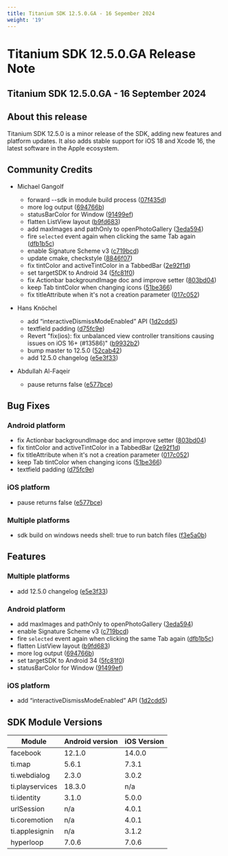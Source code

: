 ```yaml
---
title: Titanium SDK 12.5.0.GA - 16 Sepember 2024
weight: '19'
---
```


# Titanium SDK 12.5.0.GA Release Note

## Titanium SDK 12.5.0.GA - 16 September 2024

## About this release

Titanium SDK 12.5.0 is a minor release of the SDK, adding new features and platform updates. It also adds stable support for
iOS 18 and Xcode 16, the latest software in the Apple ecosystem.

## Community Credits

* Michael Gangolf
  * forward --sdk in module build process ([07f435d](https://github.com/tidev/titanium_mobile/commit/07f435d836f644ec469f9f7485682b74d25e0699))
  * more log output ([694766b](https://github.com/tidev/titanium_mobile/commit/694766b63323e3fee70e64abee07841b267fdce7))
  * statusBarColor for Window ([91499ef](https://github.com/tidev/titanium_mobile/commit/91499efadc6cc1c9a8fd2c82cdddf4ddd340f213))
  * flatten ListView layout ([b9fd683](https://github.com/tidev/titanium_mobile/commit/b9fd68326f1dca7f7dc4eeb20e9fffa881dbce6d))
  * add maxImages and pathOnly to openPhotoGallery ([3eda594](https://github.com/tidev/titanium_mobile/commit/3eda594e2721651a412a9557f6a05830c19efb29))
  * fire `selected` event again when clicking the same Tab again ([dfb1b5c](https://github.com/tidev/titanium_mobile/commit/dfb1b5c312cbfac159fbae4d7277330dad71d6e0))
  * enable Signature Scheme v3 ([c719bcd](https://github.com/tidev/titanium_mobile/commit/c719bcd5cd061cccaefe888b8edaf7f25143f412))
  * update cmake, checkstyle ([8846f07](https://github.com/tidev/titanium_mobile/commit/8846f07955e0157ff134c122bd544f66c2fdb501))
  * fix tintColor and activeTintColor in a TabbedBar ([2e92f1d](https://github.com/tidev/titanium_mobile/commit/2e92f1ddd00b9610ff9a6fc14775545b7cdf089e))
  * set targetSDK to Android 34 ([5fc81f0](https://github.com/tidev/titanium_mobile/commit/5fc81f08bdb3f9ba64d9cb4972848c8523f2d190))
  * fix Actionbar backgroundImage doc and improve setter ([803bd04](https://github.com/tidev/titanium_mobile/commit/803bd04350df89f2197842d110ad3c0384a97c7f))
  * keep Tab tintColor when changing icons ([51be366](https://github.com/tidev/titanium_mobile/commit/51be36662445ad4755438a7f1b511a837196df69))
  * fix titleAttribute when it's not a creation parameter ([017c052](https://github.com/tidev/titanium_mobile/commit/017c0524dc1a76527a8ba342964ea881633492d5))

* Hans Knöchel
  * add “interactiveDismissModeEnabled” API ([1d2cdd5](https://github.com/tidev/titanium_mobile/commit/1d2cdd5ff802fcc628ab67cd1a882117b1e74c00))
  * textfield padding ([d75fc9e](https://github.com/tidev/titanium_mobile/commit/d75fc9efb225aa798101388d6ba50d9751a2847a))
  * Revert "fix(ios): fix unbalanced view controller transitions causing issues on iOS 16+ (#13586)" ([b9932b2](https://github.com/tidev/titanium_mobile/commit/b9932b2f3929a19523a29a453710afecb84ea7f7))
  * bump master to 12.5.0 ([52cab42](https://github.com/tidev/titanium_mobile/commit/52cab4293d6c9a0472428f4ed0d0fb7566ebb530))
  * add 12.5.0 changelog ([e5e3f33](https://github.com/tidev/titanium_mobile/commit/e5e3f33323e65593f69eda2fc56f750e7611ec7a))

* Abdullah Al-Faqeir
  * pause returns false ([e577bce](https://github.com/tidev/titanium_mobile/commit/e577bce9b640974ce92a9ad209846fa2f5b7915b))

## Bug Fixes

### Android platform

* fix Actionbar backgroundImage doc and improve setter ([803bd04](https://github.com/tidev/titanium_mobile/commit/803bd04350df89f2197842d110ad3c0384a97c7f))
* fix tintColor and activeTintColor in a TabbedBar ([2e92f1d](https://github.com/tidev/titanium_mobile/commit/2e92f1ddd00b9610ff9a6fc14775545b7cdf089e))
* fix titleAttribute when it's not a creation parameter ([017c052](https://github.com/tidev/titanium_mobile/commit/017c0524dc1a76527a8ba342964ea881633492d5))
* keep Tab tintColor when changing icons ([51be366](https://github.com/tidev/titanium_mobile/commit/51be36662445ad4755438a7f1b511a837196df69))
* textfield padding ([d75fc9e](https://github.com/tidev/titanium_mobile/commit/d75fc9efb225aa798101388d6ba50d9751a2847a))

### iOS platform

* pause returns false ([e577bce](https://github.com/tidev/titanium_mobile/commit/e577bce9b640974ce92a9ad209846fa2f5b7915b))

### Multiple platforms

* sdk build on windows needs shell: true to run batch files ([f3e5a0b](https://github.com/tidev/titanium_mobile/commit/f3e5a0bd90eb75dfa7ec0c5e6a4b4cc39ac4b95a))

## Features

### Multiple platforms

* add 12.5.0 changelog ([e5e3f33](https://github.com/tidev/titanium_mobile/commit/e5e3f33323e65593f69eda2fc56f750e7611ec7a))

### Android platform

* add maxImages and pathOnly to openPhotoGallery ([3eda594](https://github.com/tidev/titanium_mobile/commit/3eda594e2721651a412a9557f6a05830c19efb29))
* enable Signature Scheme v3 ([c719bcd](https://github.com/tidev/titanium_mobile/commit/c719bcd5cd061cccaefe888b8edaf7f25143f412))
* fire `selected` event again when clicking the same Tab again ([dfb1b5c](https://github.com/tidev/titanium_mobile/commit/dfb1b5c312cbfac159fbae4d7277330dad71d6e0))
* flatten ListView layout ([b9fd683](https://github.com/tidev/titanium_mobile/commit/b9fd68326f1dca7f7dc4eeb20e9fffa881dbce6d))
* more log output ([694766b](https://github.com/tidev/titanium_mobile/commit/694766b63323e3fee70e64abee07841b267fdce7))
* set targetSDK to Android 34 ([5fc81f0](https://github.com/tidev/titanium_mobile/commit/5fc81f08bdb3f9ba64d9cb4972848c8523f2d190))
* statusBarColor for Window ([91499ef](https://github.com/tidev/titanium_mobile/commit/91499efadc6cc1c9a8fd2c82cdddf4ddd340f213))

### iOS platform

* add “interactiveDismissModeEnabled” API ([1d2cdd5](https://github.com/tidev/titanium_mobile/commit/1d2cdd5ff802fcc628ab67cd1a882117b1e74c00))

## SDK Module Versions

| Module      | Android version | iOS Version |
| ----------- | --------------- | ----------- |
| facebook | 12.1.0 | 14.0.0 |
| ti.map | 5.6.1 | 7.3.1 |
| ti.webdialog | 2.3.0 | 3.0.2 |
| ti.playservices | 18.3.0 | n/a |
| ti.identity | 3.1.0 | 5.0.0 |
| urlSession | n/a | 4.0.1 |
| ti.coremotion | n/a | 4.0.1 |
| ti.applesignin | n/a | 3.1.2 |
| hyperloop | 7.0.6 | 7.0.6 |
